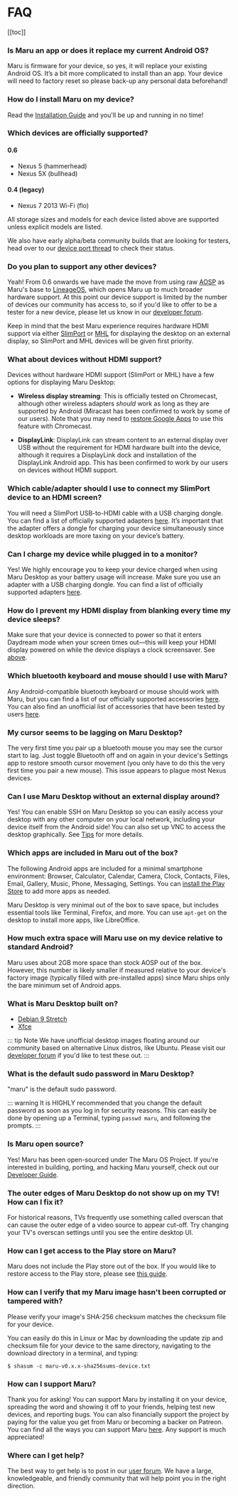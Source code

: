 # FAQ

[[toc]]

### Is Maru an app or does it replace my current Android OS?

Maru is firmware for your device, so yes, it will replace your existing Android OS. It’s a bit more complicated to install than an app. Your device will need to factory reset so please back-up any personal data beforehand!

### How do I install Maru on my device?

Read the [Installation Guide](../user/installation.md) and you'll be up and running in no time!

### Which devices are officially supported?

#### 0.6

* Nexus 5 (hammerhead)
* Nexus 5X (bullhead)

#### 0.4 (legacy)

* Nexus 7 2013 Wi-Fi (flo)

All storage sizes and models for each device listed above are supported unless explicit models are listed.

We also have early alpha/beta community builds that are looking for testers, head over to our [device port thread](https://groups.google.com/d/msg/maru-os-dev/YufKu3w2xkQ/9qPEp9EiAQAJ) to check their status.

### Do you plan to support any other devices?

Yeah! From 0.6 onwards we have made the move from using raw [AOSP](https://source.android.com/) as Maru's
base to [LineageOS](https://www.lineageos.org/), which opens Maru up to much broader hardware support.
At this point our device support is limited by the number of devices our
community has access to, so if you'd like to offer to be a tester for a new device, please
let us know in our [developer
forum](https://groups.google.com/forum/#!forum/maru-os-dev).

Keep in mind that the best Maru experience requires hardware HDMI support via either [SlimPort](http://us.slimportconnect.com/slimport-supported-devices/) or [MHL](http://www.mhltech.org/devices.aspx) for displaying the desktop on an external display, so SlimPort and MHL devices will be given first priority.

### What about devices without HDMI support?

Devices without hardware HDMI support (SlimPort or MHL) have a few options for displaying Maru Desktop:

* **Wireless display streaming**: This is officially tested on Chromecast, although other wireless adapters *should* work as long as they are supported by Android (Miracast has been confirmed to work by some of our users). Note that you may need to [restore Google Apps](TODO) to use this feature with Chromecast.

* **DisplayLink**: DisplayLink can stream content to an external display over USB without the requirement for HDMI hardware built into the device, although it requires a DisplayLink dock and installation of the DisplayLink Android app. This has been confirmed to work by our users on devices without HDMI support.

### Which cable/adapter should I use to connect my SlimPort device to an HDMI screen?

You will need a SlimPort USB-to-HDMI cable with a USB charging dongle. You can find a list of officially supported adapters [here](https://maruos.com/accessories/). It’s important that the adapter offers a dongle for charging your device simultaneously since desktop workloads are more taxing on your device’s battery.

### Can I charge my device while plugged in to a monitor?

Yes! We highly encourage you to keep your device charged when using Maru Desktop as your battery usage will increase. Make sure you use an adapter with a USB charging dongle. You can find a list of officially supported adapters [here](https://maruos.com/accessories/).

### How do I prevent my HDMI display from blanking every time my device sleeps?

Make sure that your device is connected to power so that it enters Daydream mode when your screen times out—this will keep your HDMI display powered on while the device displays a clock screensaver. See [above](#can-i-charge-my-device-while-plugged-in-to-a-monitor).

### Which bluetooth keyboard and mouse should I use with Maru?

Any Android-compatible bluetooth keyboard or mouse should work with Maru, but you can find a list of our officially supported accessories [here](https://maruos.com/accessories/). You can also find an unofficial list of accessories that have been tested by users [here](https://groups.google.com/forum/#!topic/maru-os/KucsM6gVUL4).

### My cursor seems to be lagging on Maru Desktop?

The very first time you pair up a bluetooth mouse you may see the cursor start to lag. Just toggle Bluetooth off and on again in your device's Settings app to restore smooth cursor movement (you only have to do this the very first time you pair a new mouse). This issue appears to plague most Nexus devices.

### Can I use Maru Desktop without an external display around?

Yes! You can enable SSH on Maru Desktop so you can easily access your desktop with any other computer on your local network, including your device itself from the Android side! You can also set up VNC to access the desktop graphically. See [Tips](../user/tips.md) for more details.

### Which apps are included in Maru out of the box?

The following Android apps are included for a minimal smartphone environment: Browser, Calculator, Calendar, Camera, Clock, Contacts, Files, Email, Gallery, Music, Phone, Messaging, Settings. You can [install the Play Store](#how-can-i-get-access-to-the-play-store-on-maru) to add more apps as needed.

Maru Desktop is very minimal out of the box to save space, but includes essential tools like Terminal, Firefox, and more. You can use `apt-get` on the desktop to install more apps, like LibreOffice.

### How much extra space will Maru use on my device relative to standard Android?

Maru uses about 2GB more space than stock AOSP out of the box. However, this number is likely smaller if measured relative to your device's factory image (typically filled with pre-installed apps) since Maru ships only the bare minimum set of Android apps.

### What is Maru Desktop built on?

 * [Debian 9 Stretch](https://www.debian.org/)
 * [Xfce](https://xfce.org/)

 ::: tip Note
 We have unofficial desktop images floating around our community based on
 alternative Linux distros, like Ubuntu. Please visit our [developer
 forum](https://groups.google.com/forum/#!forum/maru-os-dev) if you'd like to
 test these out.
 :::

### What is the default sudo password in Maru Desktop?

"maru" is the default sudo password.

::: warning
It is HIGHLY recommended that you change the default password as soon as you log in for security reasons. This can easily be done by opening up a Terminal, typing `passwd maru`, and following the prompts.
:::

### Is Maru open source?

Yes! Maru has been open-sourced under The Maru OS Project. If you're interested in building, porting, and hacking Maru yourself, check out our [Developer Guide](../developer/README.md).

### The outer edges of Maru Desktop do not show up on my TV! How can I fix it?

For historical reasons, TVs frequently use something called overscan that can cause the outer edge of a video source to appear cut-off. Try changing your TV's overscan settings until you see the entire desktop UI.

### How can I get access to the Play store on Maru?

Maru does not include the Play store out of the box. If you would like to restore access to the Play store, please see [this guide](../user/google-apps.md).

### How can I verify that my Maru image hasn't been corrupted or tampered with?

Please verify your image's SHA-256 checksum matches the checksum file for your
device.

You can easily do this in Linux or Mac by downloading the update zip and
checksum file for your device to the same directory, navigating to the download directory in a terminal, and typing:

```
$ shasum -c maru-v0.x.x-sha256sums-device.txt
```

### How can I support Maru?

Thank you for asking! You can support Maru by installing it on your device, spreading the word and showing it off to your friends, helping test new devices, and reporting bugs. You can also financially support the project by paying for the value you get from Maru or becoming a backer on Patreon. You can find all the ways you can support Maru [here](https://maruos.com/support-maru/). Any support is much appreciated!

### Where can I get help?

The best way to get help is to post in our [user forum](https://groups.google.com/forum/#!forum/maru-os). We have a large, knowledgeable, and friendly community that will help point you in the right direction.
